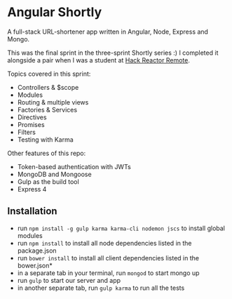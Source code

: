 # Angular Shortly
A full-stack URL-shortener app written in Angular, Node, Express and Mongo.

This was the final sprint in the three-sprint Shortly series :) I completed it alongside a pair when I was a student at [Hack Reactor Remote](http://www.hackreactor.com/remote-beta/).

Topics covered in this sprint:
- Controllers & $scope
- Modules
- Routing & multiple views
- Factories & Services
- Directives
- Promises
- Filters
- Testing with Karma

Other features of this repo:
- Token-based authentication with JWTs
- MongoDB and Mongoose
- Gulp as the build tool
- Express 4 

## Installation

- run `npm install -g gulp karma karma-cli nodemon jscs` to install global modules
- run `npm install` to install all node dependencies listed in the package.json
- run `bower install` to install all client dependencies listed in the bower.json*
- in a separate tab in your terminal, run `mongod` to start mongo up
- run `gulp` to start our server and app
- in another separate tab, run `gulp karma` to run all the tests
